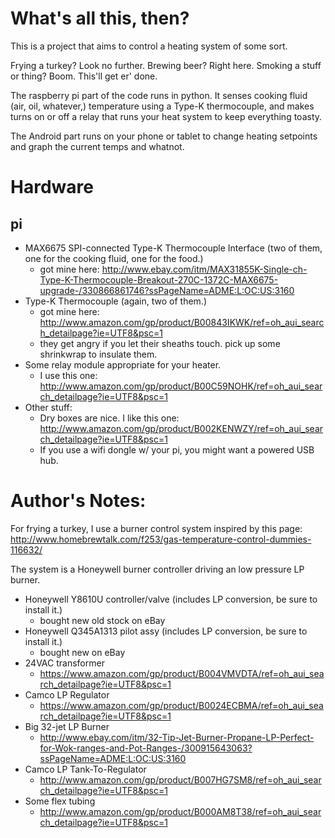 # What's all this, then?
This is a project that aims to control a heating system of some sort.

Frying a turkey? Look no further.
Brewing beer? Right here.
Smoking a stuff or thing? Boom. This'll get er' done.

The raspberry pi part of the code runs in python. It senses cooking fluid (air, oil, whatever,) temperature using a Type-K thermocouple, and makes turns on or off a relay that runs your heat system to keep everything toasty.

The Android part runs on your phone or tablet to change heating setpoints and graph the current temps and whatnot.

# Hardware
## pi
- MAX6675 SPI-connected Type-K Thermocouple Interface (two of them, one for the cooking fluid, one for the food.)
  - got mine here: http://www.ebay.com/itm/MAX31855K-Single-ch-Type-K-Thermocouple-Breakout-270C-1372C-MAX6675-upgrade-/330866861746?ssPageName=ADME:L:OC:US:3160
- Type-K Thermocouple (again, two of them.)
  - got mine here: http://www.amazon.com/gp/product/B00843IKWK/ref=oh_aui_search_detailpage?ie=UTF8&psc=1
  - they get angry if you let their sheaths touch. pick up some shrinkwrap to insulate them.
- Some relay module appropriate for your heater.
  - I use this one: http://www.amazon.com/gp/product/B00C59NOHK/ref=oh_aui_search_detailpage?ie=UTF8&psc=1
- Other stuff:
  - Dry boxes are nice. I like this one: http://www.amazon.com/gp/product/B002KENWZY/ref=oh_aui_search_detailpage?ie=UTF8&psc=1
  - If you use a wifi dongle w/ your pi, you might want a powered USB hub.

# Author's Notes:
For frying a turkey, I use a burner control system inspired by this page: http://www.homebrewtalk.com/f253/gas-temperature-control-dummies-116632/

The system is a Honeywell burner controller driving an low pressure LP burner.
 
- Honeywell Y8610U controller/valve (includes LP conversion, be sure to install it.)
  - bought new old stock on eBay
- Honeywell Q345A1313 pilot assy (includes LP conversion, be sure to install it.)
  - bought new on eBay
- 24VAC transformer 
  - https://www.amazon.com/gp/product/B004VMVDTA/ref=oh_aui_search_detailpage?ie=UTF8&psc=1
- Camco LP Regulator
  - https://www.amazon.com/gp/product/B0024ECBMA/ref=oh_aui_search_detailpage?ie=UTF8&psc=1
- Big 32-jet LP Burner
  - http://www.ebay.com/itm/32-Tip-Jet-Burner-Propane-LP-Perfect-for-Wok-ranges-and-Pot-Ranges-/300915643063?ssPageName=ADME:L:OC:US:3160
- Camco LP Tank-To-Regulator
  - http://www.amazon.com/gp/product/B007HG7SM8/ref=oh_aui_search_detailpage?ie=UTF8&psc=1
- Some flex tubing
  - http://www.amazon.com/gp/product/B000AM8T38/ref=oh_aui_search_detailpage?ie=UTF8&psc=1

